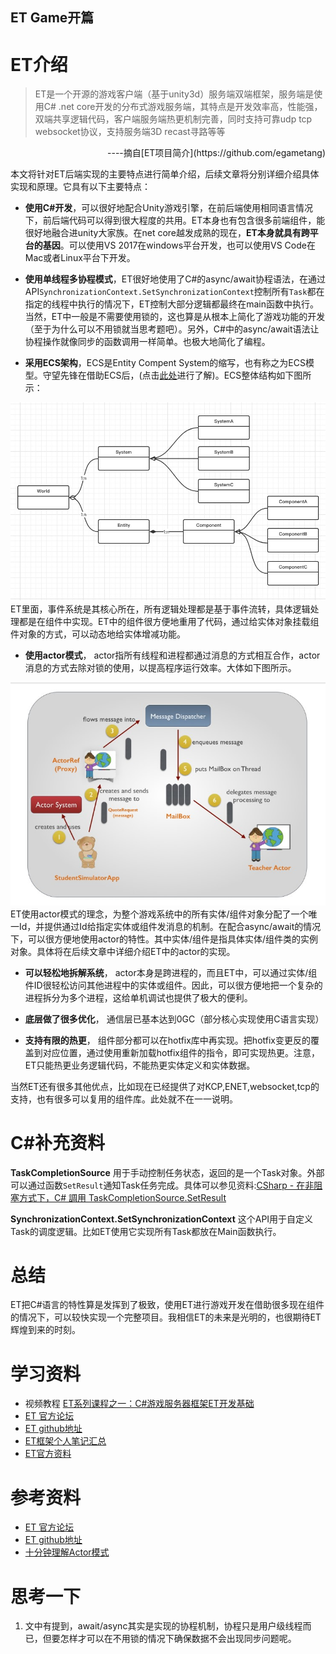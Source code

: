 ET Game开篇
-----------------------------------
# ET介绍
> ET是一个开源的游戏客户端（基于unity3d）服务端双端框架，服务端是使用C# .net core开发的分布式游戏服务端，其特点是开发效率高，性能强，双端共享逻辑代码，客户端服务端热更机制完善，同时支持可靠udp tcp websocket协议，支持服务端3D recast寻路等等

<div style="text-align: right;">----摘自[ET项目简介](https://github.com/egametang)</div>

本文将针对ET后端实现的主要特点进行简单介绍，后续文章将分别详细介绍具体实现和原理。它具有以下主要特点：

* **使用C#开发**，可以很好地配合Unity游戏引擎，在前后端使用相同语言情况下，前后端代码可以得到很大程度的共用。ET本身也有包含很多前端组件，能很好地融合进unity大家族。在net core越发成熟的现在，**ET本身就具有跨平台的基因**。可以使用VS 2017在windows平台开发，也可以使用VS Code在Mac或者Linux平台下开发。

* **使用单线程多协程模式**，ET很好地使用了C#的async/await协程语法，在通过API`SynchronizationContext.SetSynchronizationContext`控制所有`Task`都在指定的线程中执行的情况下，ET控制大部分逻辑都最终在main函数中执行。当然，ET中一般是不需要使用锁的，这也算是从根本上简化了游戏功能的开发（至于为什么可以不用锁就当思考题吧）。另外，C#中的async/await语法让协程操作就像同步的函数调用一样简单。也极大地简化了编程。

* **采用ECS架构**，ECS是Entity Compent System的缩写，也有称之为ECS模型。守望先锋在借助ECS后，(点击[此处](https://blog.codingnow.com/2017/06/overwatch_ecs.html)进行了解)。ECS整体结构如下图所示：

![](ECSjiegou.jpg)
ET里面，事件系统是其核心所在，所有逻辑处理都是基于事件流转，具体逻辑处理都是在组件中实现。ET中的组件很方便地重用了代码，通过给实体对象挂载组件对象的方式，可以动态地给实体增减功能。

* **使用actor模式**， actor指所有线程和进程都通过消息的方式相互合作，actor消息的方式去除对锁的使用，以提高程序运行效率。大体如下图所示。

![](actormoxing.jpg)
ET使用actor模式的理念，为整个游戏系统中的所有实体/组件对象分配了一个唯一Id，并提供通过Id给指定实体或组件发消息的机制。在配合async/await的情况下，可以很方便地使用actor的特性。其中实体/组件是指具体实体/组件类的实例对象。具体将在后续文章中详细介绍ET中的actor的实现。

* **可以轻松地拆解系统**， actor本身是跨进程的，而且ET中，可以通过实体/组件ID很轻松访问其他进程中的实体或组件。因此，可以很方便地把一个复杂的进程拆分为多个进程，这给单机调试也提供了极大的便利。

* **底层做了很多优化**， 通信层已基本达到0GC（部分核心实现使用C语言实现） 

* **支持有限的热更**， 组件部分都可以在hotfix库中再实现。把hotfix变更反的覆盖到对应位置，通过使用重新加载hotfix组件的指令，即可实现热更。注意，ET只能热更业务逻辑代码，不能热更实体定义和实体数据。

当然ET还有很多其他优点，比如现在已经提供了对KCP,ENET,websocket,tcp的支持，也有很多可以复用的组件库。此处就不在一一说明。

# C#补充资料

**TaskCompletionSource<T>** 用于手动控制任务状态，返回的是一个Task对象。外部可以通过函数`SetResult`通知Task任务完成。具体可以参见资料:[CSharp - 在非阻塞方式下，C# 調用 TaskCompletionSource.SetResult ](http://hant.ask.helplib.com/CSharp/post_12691594)

**SynchronizationContext.SetSynchronizationContext** 这个API用于自定义Task的调度逻辑。比如ET使用它实现所有Task都放在Main函数执行。

# 总结
ET把C#语言的特性算是发挥到了极致，使用ET进行游戏开发在借助很多现在组件的情况下，可以较快实现一个完整项目。我相信ET的未来是光明的，也很期待ET辉煌到来的时刻。

# 学习资料
* 视频教程 [ET系列课程之一：C#游戏服务器框架ET开发基础](http://www.taikr.com/course/972)
* [ET 官方论坛](https://bbs.honorworkroom.com/forum.php)
* [ET github地址](https://github.com/egametang/ET)
* [ET框架个人笔记汇总](https://blog.csdn.net/qq_15020543/article/details/86766326)
* [ET官方资料](https://github.com/egametang/ET/tree/master/Book)

# 参考资料
* [ET 官方论坛](https://bbs.honorworkroom.com/forum.php)
* [ET github地址](https://github.com/egametang/ET)
* [十分钟理解Actor模式](https://www.cnblogs.com/csguo/p/7521322.html)

# 思考一下
1. 文中有提到，await/async其实是实现的协程机制，协程只是用户级线程而已，但要怎样才可以在不用锁的情况下确保数据不会出现同步问题呢。